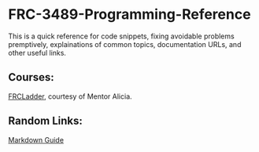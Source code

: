 # FRC-3489-Programming-Reference

This is a quick reference for code snippets, fixing avoidable problems premptively, explainations of common topics, documentation URLs, and other useful links.

## Courses:
[FRCLadder](https://www.frcladder.com/), courtesy of Mentor Alicia.

## Random Links:
[Markdown Guide](https://www.markdownguide.org/basic-syntax/)
